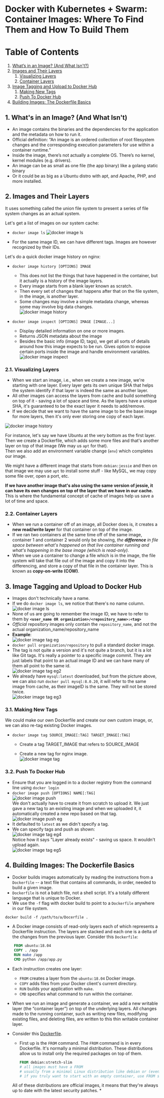 # Docker with Kubernetes + Swarm: Container Images: Where To Find Them and How To Build Them


# Table of Contents
1. [What’s in an Image? (And What Isn't?)](#WhatIsInImage)
2. [Images and Their Layers](#ImageLayers)
    1. [Visualizing Layers](#VisualizingLayers)
    2. [Container Layers](#ContainerLayers)
3. [Image Tagging and Upload to Docker Hub](#ImageTag)
    1. [Making New Tags](#NewTags)
    2. [Push To Docker Hub](#PushDockerHub)
4. [Building Images: The Dockerfile Basics](#DockerfileBasics)


## 1. What's in an Image? (And What Isn't) <a name="WhatIsInImage"></a>
* An image contains the binaries and the dependencies for the application and the metadata on how to run it.
* Official definition: “An image is an ordered collection of root filesystem changes and the corresponding execution parameters for use within a container runtime.”
* Inside the image, there’s not actually a complete OS. There’s no kernel, kernel modules (e.g. drivers).
* An image can be as small as one file (the app binary) like a golang static binary
* Or it could be as big as a Ubuntu distro with apt, and Apache, PHP, and more installed.


## 2. Images and Their Layers <a name="ImageLayers"></a>
It uses something called the union file system to present a series of file system changes as an actual system. <br>

Let's get a list of images on our system cache: <br>
* `docker image ls`
![docker image ls](./Images/dockerImageLS.png)

* For the same image ID, we can have different tags. Images are however recognized by their IDs.

Let's do a quick docker image history on nginx:
* `docker image history [OPTIONS] IMAGE`
    - This does not list the things that have happened in the container, but it actually is a history of the image layers. 
    - Every image starts from a blank layer known as scratch. 
    - Then every set of changes that happens after that on the file system, in the image, is another layer. 
    - Some changes may involve a simple metadata change, whereas some may involve big data changes. <br>
    ![docker image history](./Images/dockerImageHistory.png)

* `docker image inspect [OPTIONS] IMAGE [IMAGE...]`
    - Display detailed information on one or more images.
    - Returns JSON metadata about the image
    - Besides the basic info (image ID, tags), we get all sorts of details around how this image expects to be run. Gives option to expose certain ports inside the image and handle environment variables. <br>
    ![docker image inspect](./Images/dockerImageInspect.png)

### 2.1. Visualizing Layers <a name="VisualizingLayers"></a>
* When we start an image, i.e., when we create a new image, we're starting with one layer. Every layer gets its own unique SHA that helps the system identify if that layer is indeed the same as another layer.
* All other images can access the layers from cache and build something on top of it - saving a lot of space and time. As the layers have a unique SHA, it's guaranteed to be the exact layer it needs to add/remove.
* If we decide that we want to have the same image to be the base image for more layers, then it's only ever storing one copy of each layer.

![docker image history](./Images/ImageLayers.png)

For instance, let's say we have Ubuntu at the very bottom as the first layer. <br> Then we create a Dockerfile, which adds some more files and that's another layer on top of that image (We may us `apt` for that). <br> Then we also add an environment variable change (`env`) which completes our image.

We might have a different image that starts from `debian:jessie` and then on that image we may use `apt` to install some stuff - like MySQL, we may copy some file over, open a port, etc. 

**If we have another image that's also using the same version of jessie, it can have its own changes on top of the layer that we have in our cache.**
This is where the fundamental concept of cache of images help us save a lot of time and space.


### 2.2. Container Layers <a name="ContainerLayers"></a>
* When we run a container off of an image, all Docker does is, it creates a **new read/write layer** for that container on top of the image.
* If we ran two containers at the same time off of the same image, container 1 and container 2 would only be showing, *the **difference** in file space between what's happened on that live container running and what's happening in the base image (which is read-only).*
* When we use a container to change a file which is in the image, the file system will take that file out of the image and copy it into the differencing, and store a copy of that file in the container layer. This is known as **copy-on-write (COW)**.


## 3. Image Tagging and Upload to Docker Hub <a name="ImageTag"></a>
- Images don't technically have a name.
- If we do `docker image ls`, we notice that there's no name column. <br>
![docker image ls](./Images/dockerImageLS.png) 
- None of us are going to remember the image ID, we have to refer to them by **`<user_name OR organization>/<repository_name>:<tag>`**
- *Official* repository images only contain the `repository_name`, and not the actual organization_name/repository_name
- **Example**: <br>
![docker image tag eg](./Images/dockerImageTagsExample.png)
- `docker pull organization/repository` to pull a standard docker image.
- The tag is not quite a version and it's not quite a branch, but it is a lot like Git tags. It's really a pointer to a specific image commit. They are just labels that point to an actual image ID and we can have many of them all point to the same id.<br>
![docker image tag eg2](./Images/dockerImageTagsExample2.png)
- We already have `mysql:latest` downloaded, but from the picture above, we can also run `docker pull mysql:8.0.20`, it will refer to the same image from cache, as their imageID is the same. They will not be stored twice.<br>
![docker image tag eg3](./Images/dockerImageTagsExample3.png)

### 3.1. Making New Tags <a name="NewTags"></a>
We could make our own Dockerfile and create our own custom image, or, we can also re-tag existing Docker images.
* `docker image tag SOURCE_IMAGE[:TAG] TARGET_IMAGE[:TAG]`
    - Create a tag TARGET_IMAGE that refers to SOURCE_IMAGE
    
    - Create a new tag for nginx image. <br>
    ![docker image tag](./Images/dockerImageTag.png)

### 3.2. Push To Docker Hub <a name="PushDockerHub"></a>
- Ensure that you are logged in to a docker registry from the command line using `docker login`
- `docker image push [OPTIONS] NAME[:TAG]` <br>
![docker image push](./Images/dockerImagePush.png) <br>
We don't actually have to create it from scratch to upload it. We just gave a new tag to an existing image and when we uploaded it, it automatically created a new repo based on that tag. <br>
![docker image push eg](./Images/dockerImagePushExample.png)
- It defaulted to `latest` as we didn't specify a tag.
- We can specify tags and push as shown: <br>
![docker image tag eg4](./Images/dockerImageTagsExample4.png) <br> Notice how it says "Layer already exists" - saving us space. It wouldn't upload again. <br>
![docker image tag eg5](./Images/dockerImageTagsExample5.png) <br>


## 4. Building Images: The Dockerfile Basics <a name="DockerfileBasics"></a>
* Docker builds images automatically by reading the instructions from a `Dockerfile` -- a text file that contains all commands, in order, needed to build a given image.
* `Dockerfile` is not a batch file, not a shell script. It's a totally different language that is unique to Docker.
* We use the `-f` flag with docker build to point to a `Dockerfile` anywhere in our file system.
```dockerfile
docker build -f /path/to/a/Docerfile .
```

* A Docker image consists of read-only layers each of which represents a Dockerfile instruction. The layers are stacked and each one is a delta of the changes from the previous layer. Consider this `Dockerfile`: <br>
```dockerfile
    FROM ubuntu:18.04
    COPY . /app
    RUN make /app
    CMD python /app/app.py
```
* Each instruction creates one layer:
    - `FROM` creates a layer from the `ubuntu:18.04` Docker image.
    - `COPY` adds files from your Docker client's current directory.
    - `RUN` builds your application with `make`.
    - `CMD` specifies what command to run within the container.

* When we run an image and generate a container, we add a new writable layer (the “container layer”) on top of the underlying layers. All changes made to the running container, such as writing new files, modifying existing files, and deleting files, are written to this thin writable container layer.

* Consider this [Dockerfile](./Dockerfile-Samples/dockerfile-sample-1/Dockerfile).
    * First up is the `FROM` command. The `FROM` command is in every Dockerfile. It's normally a minimal distribution. These distributions allow us to install only the required packages on top of them. <br>
        ```dockerfile
        FROM debian:stretch-slim
        # all images must have a FROM
        # usually from a minimal Linux distribution like debian or (even better) alpine
        # if you truly want to start with an empty container, use FROM scratch
        ```
    All of these distributions are official images, it means that they're always up to date with the latest security patches.
    * 

